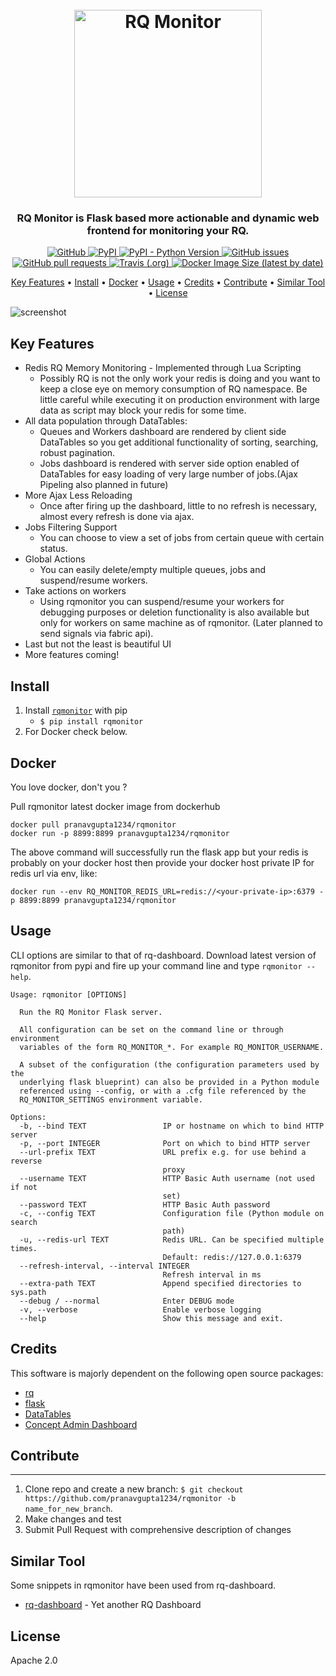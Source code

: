 <h1 align="center">
  <br>
  <a href="#"><img src="https://raw.githubusercontent.com/pranavgupta1234/rqmonitor/master/artifacts/rqmonitor.png" alt="RQ Monitor" height="300" width="300"></a>
  <br>
</h1>

<h3 align="center">RQ Monitor is Flask based more actionable and dynamic web frontend for monitoring your RQ.</h3>

<p align="center">
  <a href="https://opensource.org/licenses/Apache-2.0">
    <img alt="GitHub" src="https://img.shields.io/github/license/pranavgupta1234/rqmonitor?style=for-the-badge">
  </a>
  <a href="https://pypi.org/project/rqmonitor/">
    <img alt="PyPI" src="https://img.shields.io/pypi/v/rqmonitor?style=for-the-badge">
  </a>
  <a href="https://pypi.org/project/rqmonitor/">
    <img alt="PyPI - Python Version" src="https://img.shields.io/pypi/pyversions/rqmonitor?style=for-the-badge">
  </a>
  <a href="https://github.com/pranavgupta1234/rqmonitor/issues">
    <img alt="GitHub issues" src="https://img.shields.io/github/issues/pranavgupta1234/rqmonitor?style=for-the-badge">
  </a>
  <a href="https://github.com/pranavgupta1234/rqmonitor/pulls">
    <img alt="GitHub pull requests" src="https://img.shields.io/github/issues-pr/pranavgupta1234/rqmonitor?style=for-the-badge">
  </a>
  <a href="#">
    <img alt="Travis (.org)" src="https://img.shields.io/travis/pranavgupta1234/rqmonitor?style=for-the-badge">
  </a>
  <a href="#">
  <img alt="Docker Image Size (latest by date)" src="https://img.shields.io/docker/image-size/pranavgupta1234/rqmonitor?logo=docker&style=for-the-badge">
  </a>

</p>

<p align="center">
  <a href="#key-features">Key Features</a> •
  <a href="#install">Install</a> •
  <a href="#docker">Docker</a> •
    <a href="#usage">Usage</a> •
  <a href="#credits">Credits</a> •
  <a href="#contribute">Contribute</a> •
  <a href="#similar-tool">Similar Tool</a> •
  <a href="#license">License</a>
</p>

![screenshot](artifacts/demo.gif)

## Key Features

* Redis RQ Memory Monitoring - Implemented through Lua Scripting
  - Possibly RQ is not the only work your redis is doing and you want to keep a close eye on memory consumption of RQ namespace. Be little careful while executing it on production environment with large data as script may block your redis for some time. 
* All data population through DataTables:
  - Queues and Workers dashboard are rendered by client side DataTables so you get additional functionality of sorting, searching, robust pagination.
  - Jobs dashboard is rendered with server side option enabled of DataTables for easy loading of very large number of jobs.(Ajax Pipeling also planned in future)
* More Ajax Less Reloading
  - Once after firing up the dashboard, little to no refresh is necessary, almost every refresh is done via ajax.  
* Jobs Filtering Support
  - You can choose to view a set of jobs from certain queue with certain status.
* Global Actions
  - You can easily delete/empty multiple queues, jobs and suspend/resume workers.  
* Take actions on workers
  - Using rqmonitor you can suspend/resume your workers for debugging purposes or deletion functionality is also available but only for workers on same machine as of rqmonitor. (Later planned to send signals via fabric api).
* Last but not the least is beautiful UI
* More features coming!


## Install

1. Install [`rqmonitor`](https://pypi.org/project/rqmonitor/) with pip
    + `$ pip install rqmonitor`
2. For Docker check below.


## Docker

You love docker, don't you ?

Pull rqmonitor latest docker image from dockerhub
```
docker pull pranavgupta1234/rqmonitor
docker run -p 8899:8899 pranavgupta1234/rqmonitor
```

The above command will successfully run the flask app but your redis is probably on your docker host then
provide your docker host private IP for redis url via env, like:
```
docker run --env RQ_MONITOR_REDIS_URL=redis://<your-private-ip>:6379 -p 8899:8899 pranavgupta1234/rqmonitor
```


## Usage
CLI options are similar to that of rq-dashboard. 
Download latest version of rqmonitor from pypi and fire up your command line and type `rqmonitor --help`.

```
Usage: rqmonitor [OPTIONS]

  Run the RQ Monitor Flask server.

  All configuration can be set on the command line or through environment
  variables of the form RQ_MONITOR_*. For example RQ_MONITOR_USERNAME.

  A subset of the configuration (the configuration parameters used by the
  underlying flask blueprint) can also be provided in a Python module
  referenced using --config, or with a .cfg file referenced by the
  RQ_MONITOR_SETTINGS environment variable.

Options:
  -b, --bind TEXT                 IP or hostname on which to bind HTTP server
  -p, --port INTEGER              Port on which to bind HTTP server
  --url-prefix TEXT               URL prefix e.g. for use behind a reverse
                                  proxy
  --username TEXT                 HTTP Basic Auth username (not used if not
                                  set)
  --password TEXT                 HTTP Basic Auth password
  -c, --config TEXT               Configuration file (Python module on search
                                  path)
  -u, --redis-url TEXT            Redis URL. Can be specified multiple times.
                                  Default: redis://127.0.0.1:6379
  --refresh-interval, --interval INTEGER
                                  Refresh interval in ms
  --extra-path TEXT               Append specified directories to sys.path
  --debug / --normal              Enter DEBUG mode
  -v, --verbose                   Enable verbose logging
  --help                          Show this message and exit.
```


## Credits

This software is majorly dependent on the following open source packages:

- [rq](https://github.com/rq/rq)
- [flask](https://github.com/pallets/flask)
- [DataTables](https://github.com/DataTables/DataTables)
- [Concept Admin Dashboard](https://github.com/puikinsh/concept)


## Contribute
---

1. Clone repo and create a new branch: 
  `$ git checkout https://github.com/pranavgupta1234/rqmonitor -b name_for_new_branch`.
2. Make changes and test
3. Submit Pull Request with comprehensive description of changes


## Similar Tool
Some snippets in rqmonitor have been used from rq-dashboard.

- [rq-dashboard](https://github.com/Parallels/rq-dashboard) - Yet another RQ Dashboard


## License

Apache 2.0
